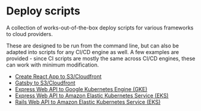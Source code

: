 # Deploy scripts

A collection of works-out-of-the-box deploy scripts for various frameworks to cloud providers.

These are designed to be run from the command line, but can also be adapted into scripts for any CI/CD engine as well. A few examples are provided - since CI scripts are mostly the same across CI/CD engines, these can work with minimum modification.

* [Create React App to S3/Cloudfront](cra-2-s3cloudfront)
* [Gatsby to S3/Cloudfront](gatsby-2-s3cloudfront)
* [Express Web API to Google Kubernetes Engine (GKE)](express-2-gke)
* [Express Web API to Amazon Elastic Kubernetes Service (EKS)](express-2-eks)
* [Rails Web API to Amazon Elastic Kubernetes Service (EKS)](rails-2-eks)

